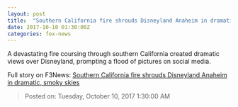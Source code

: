 ```yaml
---
layout: post
title:  "Southern California fire shrouds Disneyland Anaheim in dramatic, smoky skies"
date: 2017-10-10 01:30:00Z
categories: fox-news
---
```


A devastating fire coursing through southern California created dramatic views over Disneyland, prompting a flood of pictures on social media.


Full story on F3News: [Southern California fire shrouds Disneyland Anaheim in dramatic, smoky skies](http://www.f3nws.com/n/hMWQzB)

> Posted on: Tuesday, October 10, 2017 1:30:00 AM
